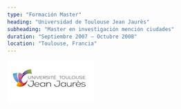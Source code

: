 ```yaml
---
type: "Formación Master"
heading: "Universidad de Toulouse Jean Jaurès"
subheading: "Master en investigación mención ciudades"
duration: "Septiembre 2007 – Octubre 2008"
location: "Toulouse, Francia"
---
```

![](images/logo2.jpg "Paris 2")